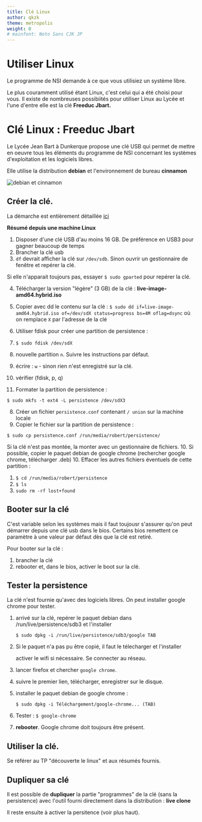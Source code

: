 ```yaml
---
title: Clé Linux
author: qkzk
theme: metropolis
weight: 0
# mainfont: Noto Sans CJK JP
---
```


# Utiliser Linux

Le programme de NSI demande à ce que vous utilisiez un système libre.

Le plus couramment utilisé étant Linux, c'est celui qui a été choisi pour vous.
Il existe de nombreuses possibiités pour utiliser Linux au Lycée et l'une
d'entre elle est la clé **Freeduc Jbart.**

# Clé Linux : Freeduc Jbart

Le Lycée Jean Bart à Dunkerque propose une clé USB qui permet de mettre en
oeuvre tous les éléments du programme de NSI concernant les systèmes
d'exploitation et les logiciels libres.

Elle utilise la distribution **debian** et l'environnement de bureau **cinnamon**

![debian et cinnamon](https://philippe.scoffoni.net/wp-content/uploads/2015/04/S%C3%A9lection_0123.png)

## Créer la clé.

La démarche est entièrement détaillée [ici](https://usb.freeduc.org/freeduc-usb/freeduc-jbart/index.fr.html)

**Résumé depuis une machine Linux**

1. Disposer d'une clé USB d'au moins 16 GB. De préférence en USB3 pour gagner beaucoup de temps
2. Brancher la clé usb
3. `df` devrait afficher la clé sur `/dev/sdb`. Sinon ouvrir un gestionnaire de fenêtre et repérer la clé.

  Si elle n'apparait toujours pas, essayer `$ sudo gparted` pour repérer la clé.

4. Télécharger la version "légère" (3 GB) de la clé : **live-image-amd64.hybrid.iso**
5. Copier avec dd le contenu sur la clé : `$ sudo dd if=live-image-amd64.hybrid.iso of=/dev/sdX status=progress bs=4M oflag=dsync`
    où on remplace `X` par l'adresse de la clé

6. Utiliser fdisk pour créer une partition de persistence :

  1. `$ sudo fdisk /dev/sdX`
  2. nouvelle partition `n`. Suivre les instructions par défaut.
  3. écrire : `w` - sinon rien n'est enregistré sur la clé.
  4. vérifier (fdisk, p, q)

7. Formater la partition de persistence :

  `$ sudo mkfs -t ext4 -L persistence /dev/sdX3`

8. Créer un fichier `persistence.conf` contenant `/ union` sur la machine locale
9. Copier le fichier sur la partition de persistence :

  `$ sudo cp persistence.conf /run/media/robert/persistence/`

  Si la clé n'est pas montée, la monter avec un gestionnaire de fichiers.
10. Si possible, copier le paquet debian de google chrome (rechercher google chrome, télécharger .deb)
10. Effacer les autres fichiers éventuels de cette partition :

  1. `$ cd /run/media/robert/persistence`
  2. `$ ls`
  3. `sudo rm -rf lost+found`

## Booter sur la clé

C'est variable selon les systèmes mais il faut toujousr s'assurer qu'on peut
démarrer depuis une clé usb dans le bios. Certains bios remettent ce paramètre
à une valeur par défaut dès que la clé est retiré.

Pour booter sur la clé :

1. brancher la clé
2. rebooter et, dans le bios, activer le boot sur la clé.

## Tester la persistence

La clé n'est fournie qu'avec des logiciels libres. On peut installer google chrome pour tester.

1. arrivé sur la clé, repérer le paquet debian dans /run/live/persistence/sdb3 et l'installer

    `$ sudo dpkg -i /run/live/persistence/sdb3/google TAB`

2. Si le paquet n'a pas pu être copié, il faut le télecharger et l'installer

    activer le wifi si nécessaire. Se connecter au réseau.
3. lancer firefox et chercher `google chrome`.
4. suivre le premier lien, télécharger, enregistrer sur le disque.
5. installer le paquet debian de google chrome :

    `$ sudo dpkg -i Téléchargement/google-chrome... (TAB)`
6. Tester : `$ google-chrome`
8. **rebooter**. Google chrome doit toujours être présent.

## Utiliser la clé.

Se référer au TP "découverte le linux" et aux résumés fournis.

## Dupliquer sa clé

Il est possible de **dupliquer** la partie "programmes" de la clé
(sans la persistence) avec l'outil fourni directement dans la distribution : **live clone**

Il reste ensuite à activer la persitence (voir plus haut).

